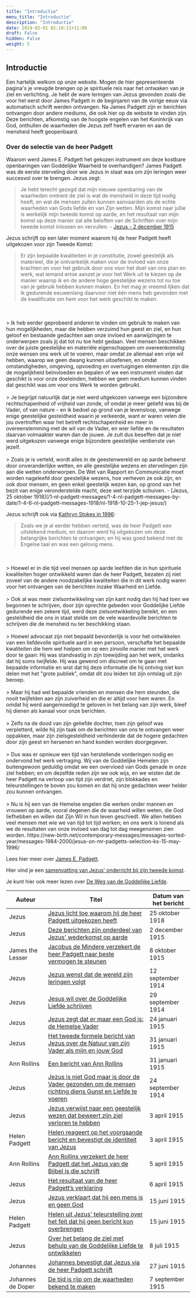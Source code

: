 ```yaml
---
title: "Introductie"
menu_title: "Introductie"
description: "Introductie"
date: 2024-02-01 02:18:11+11:00
draft: False
hidden: False
weight: 5
---
```

## Introductie

Een hartelijk welkom op onze website. Mogen de hier gepresenteerde pagina's je vreugde brengen op je spirituele reis naar het ontwaken van je ziel en verlichting. Je hebt de ware leringen van Jezus gevonden zoals die voor het eerst door James Padgett in de beginjaren van de vorige eeuw via automatisch schrift werden ontvangen. Na James Padgett zijn er berichten ontvangen door andere mediums, die ook hier op de website te vinden zijn. Deze berichten, afkomstig van de hoogste engelen van het Koninkrijk van God, onthullen de waarheden die Jezus zelf heeft ervaren en aan de mensheid heeft geopenbaard.

### Over de selectie van de heer Padgett

Waarom werd James E. Padgett het gekozen instrument om deze kostbare openbaringen van Goddelijke Waarheid te overhandigen? James Padgett was de eerste sterveling door wie Jezus in staat was om zijn leringen weer succesvol over te brengen. Jezus zegt:

> Je hebt terecht gezegd dat mijn nieuwe openbaring van de waarheden omtrent de ziel is wat de mensheid in deze tijd nodig heeft, en wat de mensen zullen kunnen aanvaarden als de echte waarheden van Gods liefde en van Zijn wetten. Mijn komst naar jullie is werkelijk mijn tweede komst op aarde, en het resultaat van mijn komst op deze manier zal alle beloften van de Schriften over mijn tweede komst inlossen en vervullen. - [Jezus - 2 december 1915](/1-nl-padgett-messages/1-4-nl-padgett-messages-by-date/1-4-3-nl-padgett-messages-1915-2/nl-1915-12-2-1-jep-jesus/)

Jezus schrijft op een later moment waarom hij de heer Padgett heeft uitgekozen voor zijn Tweede Komst:

> Er zijn bepaalde kwaliteiten in je constitutie, zowel geestelijk als materieel, die je ontvankelijk maken voor de invloed van onze krachten en voor het gebruik door ons voor het doel van ons plan en werk, wat iemand ertoe aanzet je voor het Werk uit te kiezen op de manier waarop ik en de andere hoge geestelijke wezens tot nu toe van je gebruik hebben kunnen maken. En het mag je vreemd lijken dat ik gedurende eeuwenlang daarvoor niet één mens heb gevonden met de kwalificatie om hem voor het werk geschikt te maken.
<br>
<br>
> Ik heb eerder geprobeerd anderen te vinden om gebruik te maken van hun mogelijkheden, maar die hebben verzuimd hun geest en ziel, en hun geloof en bestaande gedachten aan onze invloed en aanwijzingen te onderwerpen zoals jij dat tot nu toe hebt gedaan. Veel mensen beschikken over de juiste geestelijke en materiële eigenschappen om overeenkomstig onze wensen ons werk uit te voeren, maar omdat ze allemaal een vrije wil hebben, waarop we geen dwang kunnen uitoefenen, en omdat omstandigheden, omgeving, opvoeding en overtuigingen elementen zijn die de mogelijkheid beïnvloeden en bepalen of we een instrument vinden dat geschikt is voor onze doeleinden, hebben we geen medium kunnen vinden dat geschikt was om voor ons Werk te worden gebruikt.
<br>
<br>
> Je begrijpt natuurlijk dat je niet werd uitgekozen vanwege een bijzondere rechtschapenheid of vrijheid van zonde, of omdat je meer geliefd was bij de Vader, of van nature - en ik bedoel op grond van je levensloop, vanwege enige geestelijke gesteldheid waarin je verkeerde, want er waren velen die jou overtroffen waar het betreft rechtschapenheid en meer in overeenstemming met de wil van de Vader, en wier liefde en de resultaten daarvan volmaakter waren dan de jouwe. Je zult dus beseffen dat je niet werd uitgekozen vanwege enige bijzondere geestelijke verdienste van jezelf.
<br>
<br>
> Zoals je is verteld, wordt alles in de geestenwereld en op aarde beheerst door onveranderlijke wetten, en alle geestelijke wezens en stervelingen zijn aan die wetten onderworpen. De Wet van Rapport en Communicatie moet worden nageleefd door geestelijke wezens, hoe verheven ze ook zijn, en ook door mensen, en geen enkel geestelijk wezen kan, op grond van het bezit van enige veronderstelde macht, deze wet terzijde schuiven. - [Jezus, 25 oktober 1918](/1-nl-padgett-messages/1-4-nl-padgett-messages-by-date/1-4-6-nl-padgett-messages-1918/nl-1918-10-25-1-jep-jesus/)

Jezus schrijft ook via [Kathryn Stokes in 1996](https://new-birth.net/contemporary-messages/messages-sorted-year/messages-1984-2000/jesus-on-mr-padgetts-selection-ks-15-may-1996/):

> Zoals we je al eerder hebben verteld, was de heer Padgett een uitstekend medium, en daarom werd hij uitgekozen om deze belangrijke berichten te ontvangen; en hij was goed bekend met de Engelse taal en was een gelovig mens.
<br>
<br>
> Hoewel er in die tijd veel mensen op aarde leefden die in hun spirituele kwaliteiten hoger ontwikkeld waren dan de heer Padgett, bezaten zij niet zoveel van de andere noodzakelijke kwaliteiten die in dit werk nodig waren voor het ontvangen van de berichten inzake Waarheid en Liefde.
<br>
<br>
> Ook al was meer zielsontwikkeling van zijn kant nodig dan hij had toen we begonnen te schrijven, door zijn oprechte gebeden voor Goddelijke Liefde gedurende een zekere tijd, werd deze zielsontwikkeling bereikt, en een gesteldheid die ons in staat stelde om de vele waardevolle berichten te schrijven die de mensheid nu ter beschikking staan.
<br>
<br>
> Hoewel advocaat zijn niet bepaald bevorderlijk is voor het ontwikkelen van een liefdevolle spirituele aard in een persoon, verschafte het bepaalde kwaliteiten die hem wel hielpen om op een zinvolle manier met het werk door te gaan: Hij was standvastig in zijn toewijding aan het werk, ondanks dat hij soms twijfelde. Hij was gewend om discreet om te gaan met bepaalde informatie en wist dat hij deze informatie die hij ontving niet kon delen met het "grote publiek", omdat dit zou leiden tot zijn ontslag uit zijn beroep.
<br>
<br>
> Maar hij had wel bepaalde vrienden en mensen die hem steunden, die nooit twijfelden aan zijn zuiverheid en die er altijd voor hem waren. En omdat hij werd aangemoedigd te geloven in het belang van zijn werk, bleef hij dienen als kanaal voor onze berichten.
<br>
<br>
> Zelfs na de dood van zijn geliefde dochter, toen zijn geloof was verpletterd, wilde hij zijn taak om de berichten van ons te ontvangen weer oppakken, maar zijn zielsgesteldheid verhinderde dat de hogere gedachten door zijn geest en hersenen en hand konden worden doorgegeven.
<br>
<br>
> Dus was er opnieuw een tijd van herstellende vorderingen nodig en ondervond het werk vertraging. Wij van de Goddelijke Hemelen zijn buitengewoon geduldig omdat we een overvloed van Gods genade in onze ziel hebben; en om dezelfde reden zijn we ook wijs, en we wisten dat de heer Padgett na verloop van tijd zijn verdriet, zijn blokkades en teleurstellingen te boven zou komen en dat hij onze gedachten weer helder zou kunnen ontvangen.
<br>
<br>
> Nu is hij een van de Hemelse engelen die werken onder mannen en vrouwen op aarde, vooral degenen die de waarheid willen weten, die God liefhebben en willen dat Zijn Wil in hun leven geschiedt. We allen hebben veel mensen met wie we van tijd tot tijd werken; en ons werk is lonend als we de resultaten van onze invloed van dag tot dag meegenomen zien worden.
https://new-birth.net/contemporary-messages/messages-sorted-year/messages-1984-2000/jesus-on-mr-padgetts-selection-ks-15-may-1996/

Lees hier meer over [James E. Padgett](/1-nl-padgett-messages/1-6-nl-who-was-padgett/).

Hier vind je een [samenvatting van Jezus’ onderricht bij zijn tweede komst](/1-nl-padgett-messages/1-1-nl-summary-of-padgett-teachings/).

Je kunt hier ook meer lezen over [De Weg van de Goddelijke Liefde](/9-nl-divine-love-path/).

**Auteur** | **Titel** | **Datum van het bericht**
---|---|---
Jezus | [Jezus licht toe waarom hij de heer Padgett uitgekozen heeft](/1-nl-padgett-messages/1-4-nl-padgett-messages-by-date/1-4-6-nl-padgett-messages-1918/nl-1918-10-25-1-jep-jesus/) | 25 oktober 1918
Jezus | [Deze berichten zijn onderdeel van Jezus'  wederkomst op aarde](/1-nl-padgett-messages/1-4-nl-padgett-messages-by-date/1-4-3-nl-padgett-messages-1915-2/nl-1915-12-2-1-jep-jesus/) | 2 december 1915
James the Lesser | [Jacobus de Mindere verzekert de heer Padgett naar beste vermogen te steunen](/1-nl-padgett-messages/1-4-nl-padgett-messages-by-date/1-4-3-nl-padgett-messages-1915-2/nl-1915-10-8-1-jep-james-the-lesser/) | 8 oktober 1915
Jezus | [Jezus wenst dat de wereld zijn leringen volgt](/1-nl-padgett-messages/1-4-nl-padgett-messages-by-date/1-4-1-nl-padgett-messages-1914/nl-1914-9-12-1-jep-jesus/) | 12 september 1914
Jezus | [Jesus wil over de Goddelijke Liefde schrijven](/1-nl-padgett-messages/1-4-nl-padgett-messages-by-date/1-4-1-nl-padgett-messages-1914/nl-1914-9-29-1-jep-jesus/) | 29 september 1914
Jezus | [Jezus zegt dat er maar een God is: de Hemelse Vader](/1-nl-padgett-messages/1-4-nl-padgett-messages-by-date/1-4-2-nl-padgett-messages-1915-1/nl-1915-1-24-1-jep-jesus/) | 24 januari 1915
Jezus | [Het tweede formele bericht van Jezus over de Natuur van zijn Vader als mijn en jouw God](/1-nl-padgett-messages/1-4-nl-padgett-messages-by-date/1-4-2-nl-padgett-messages-1915-1/nl-1915-1-31-1-jep-jesus/) | 31 januari 1915
Ann Rollins | [Een bericht van Ann Rollins](/1-nl-padgett-messages/1-4-nl-padgett-messages-by-date/1-4-2-nl-padgett-messages-1915-1/nl-1915-1-31-2-jep-ann-rollins/) | 31 januari 1915
Jezus | [Jezus is niet God maar is door de Vader gezonden om de mensen richting diens Gunst en Liefde te voeren](/1-nl-padgett-messages/1-4-nl-padgett-messages-by-date/1-4-1-nl-padgett-messages-1914/nl-1914-9-24-2-jep-jesus/) | 24 september 1914
Jezus | [Jezus verwijst naar een geestelijk wezen dat beweert zijn ziel verloren te hebben](/1-nl-padgett-messages/1-4-nl-padgett-messages-by-date/1-4-2-nl-padgett-messages-1915-1/nl-1915-4-3-1-jep-jesus/) | 3 april 1915
Helen Padgett | [Helen reageert op het voorgaande bericht en bevestigt de identiteit van Jezus](/1-nl-padgett-messages/1-4-nl-padgett-messages-by-date/1-4-2-nl-padgett-messages-1915-1/nl-1915-4-3-2-jep-helen-padgett/) | 3 april 1915
Ann Rollins | [Ann Rollins verzekert de heer Padgett dat het Jezus van de Bijbel is die schrijft ](/1-nl-padgett-messages/1-4-nl-padgett-messages-by-date/1-4-2-nl-padgett-messages-1915-1/nl-1915-4-5-2-jep-ann-rollins/) | 5 april 1915
Jezus | [Het resultaat van de heer Padgett’s verklaring](/1-nl-padgett-messages/1-4-nl-padgett-messages-by-date/1-4-2-nl-padgett-messages-1915-1/nl-1915-4-6-1-jep-jesus/) | 6 april 1915
Jezus | [Jezus verklaart dat hij een mens is en geen God](/1-nl-padgett-messages/1-4-nl-padgett-messages-by-date/1-4-2-nl-padgett-messages-1915-1/nl-1915-6-15-1-jep-jesus/) | 15 juni 1915
Helen Padgett | [Helen uit Jezus' teleurstelling over het feit dat hij geen bericht kon overbrengen](/1-nl-padgett-messages/1-4-nl-padgett-messages-by-date/1-4-2-nl-padgett-messages-1915-1/nl-1915-6-15-2-jep-helen-padgett/) | 15 juni 1915
Jezus | [Over het belang de ziel met behulp van de Goddelijke Liefde te ontwikkelen](/1-nl-padgett-messages/1-4-nl-padgett-messages-by-date/1-4-2-nl-padgett-messages-1915-1/nl-1915-7-8-4-jep-jesus/) | 8 juli 1915
Johannes | [Johannes bevestigt dat Jezus via de heer Padgett schrijft](/1-nl-padgett-messages/1-4-nl-padgett-messages-by-date/1-4-2-nl-padgett-messages-1915-1/nl-1915-6-27-1-jep-st-john/) | 27 juni 1915
Johannes de Doper | [De tijd is rijp om de waarheden bekend te maken](/1-nl-padgett-messages/1-4-nl-padgett-messages-by-date/1-4-3-nl-padgett-messages-1915-2/nl-1915-9-7-3-jep-john-the-baptist/) | 7 september 1915
